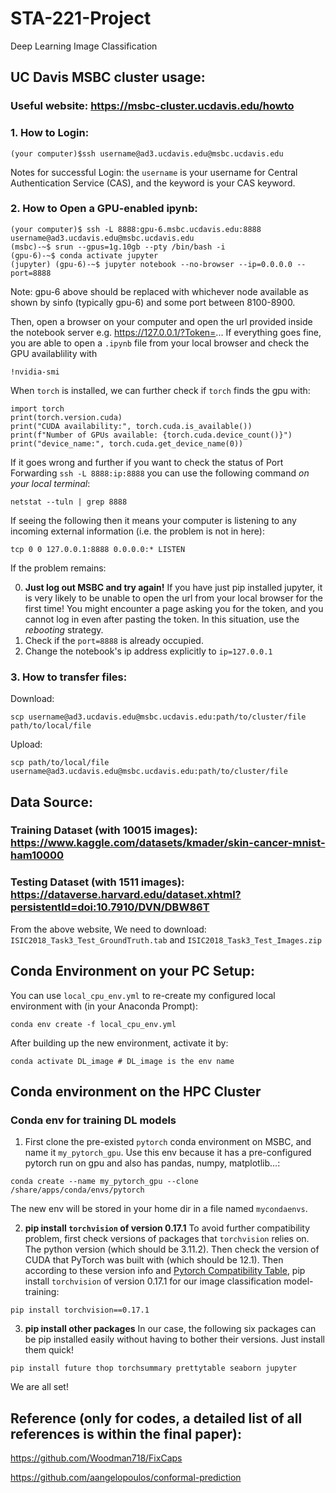 # STA-221-Project
Deep Learning Image Classification

## UC Davis MSBC cluster usage:
### Useful website: https://msbc-cluster.ucdavis.edu/howto

### 1. How to Login:
```
(your computer)$ssh username@ad3.ucdavis.edu@msbc.ucdavis.edu
```
Notes for successful Login: the ```username``` is your username for Central Authentication Service (CAS), and the keyword is your CAS keyword.

### 2. How to Open a GPU-enabled ipynb:
```
(your computer)$ ssh -L 8888:gpu-6.msbc.ucdavis.edu:8888 username@ad3.ucdavis.edu@msbc.ucdavis.edu 
(msbc)-~$ srun --gpus=1g.10gb --pty /bin/bash -i
(gpu-6)-~$ conda activate jupyter
(jupyter) (gpu-6)-~$ jupyter notebook --no-browser --ip=0.0.0.0 --port=8888
```
Note: gpu-6 above should be replaced with whichever node available as shown by sinfo (typically gpu-6) and some port between 8100-8900.

Then, open a browser on your computer and open the url provided inside the notebook server e.g. https://127.0.0.1/?Token=...
If everything goes fine, you are able to open a ```.ipynb``` file from your local browser and check the GPU availablility with
```
!nvidia-smi
```
When `torch` is installed, we can further check if `torch` finds the gpu with:
```
import torch
print(torch.version.cuda)
print("CUDA availability:", torch.cuda.is_available())
print(f"Number of GPUs available: {torch.cuda.device_count()}")
print("device_name:", torch.cuda.get_device_name(0))
```

If it goes wrong and further if you want to check the status of Port Forwarding ```ssh -L 8888:ip:8888``` you can use the following command *on your local terminal*:
```
netstat --tuln | grep 8888
```
If seeing the following then it means your computer is listening to any incoming external information (i.e. the problem is not in here):
```
tcp 0 0 127.0.0.1:8888 0.0.0.0:* LISTEN
```
If the problem remains:

0. **Just log out MSBC and try again!** If you have just pip installed jupyter, it is very likely to be unable to open the url from your local browser for the first time! You might encounter a page asking you for the token, and you cannot log in even after pasting the token. In this situation, use the *rebooting* strategy.
1. Check if the ```port=8888``` is already occupied.
2. Change the notebook's ip address explicitly to ```ip=127.0.0.1```

### 3. How to transfer files:
Download:
```
scp username@ad3.ucdavis.edu@msbc.ucdavis.edu:path/to/cluster/file path/to/local/file
```
Upload:
```
scp path/to/local/file username@ad3.ucdavis.edu@msbc.ucdavis.edu:path/to/cluster/file
```

## Data Source:
### Training Dataset (with 10015 images): https://www.kaggle.com/datasets/kmader/skin-cancer-mnist-ham10000
### Testing Dataset (with 1511 images): https://dataverse.harvard.edu/dataset.xhtml?persistentId=doi:10.7910/DVN/DBW86T 

From the above website, We need to download: 	
```ISIC2018_Task3_Test_GroundTruth.tab``` and 	```ISIC2018_Task3_Test_Images.zip```

## Conda Environment on your PC Setup:
You can use ```local_cpu_env.yml``` to re-create my configured local environment with (in your Anaconda Prompt):
```
conda env create -f local_cpu_env.yml
```
After building up the new environment, activate it by:
```
conda activate DL_image # DL_image is the env name
```
## Conda environment on the HPC Cluster  
### Conda env for training DL models
1. First clone the pre-existed ```pytorch``` conda environment on MSBC, and name it `my_pytorch_gpu`. Use this env because it has a pre-configured pytorch run on gpu and also has pandas, numpy, matplotlib...:
```
conda create --name my_pytorch_gpu --clone /share/apps/conda/envs/pytorch
``` 
The new env will be stored in your home dir in a file named `mycondaenvs`.

2. **pip install `torchvision` of version 0.17.1** To avoid further compatibility problem, first check versions of packages that `torchvision` relies on. The python version (which should be 3.11.2). Then check the version of CUDA that PyTorch was built with (which should be 12.1). Then according to these version info and [Pytorch Compatibility Table](https://pytorch.org/get-started/previous-versions/), pip install `torchvision` of version 0.17.1 for our image classification model-training: 
```
pip install torchvision==0.17.1
```
3. **pip install other packages** In our case, the following six packages can be pip installed easily without having to bother their versions. Just install them quick!
```
pip install future thop torchsummary prettytable seaborn jupyter
```
We are all set!

## Reference (only for codes, a detailed list of all references is within the final paper):
https://github.com/Woodman718/FixCaps

https://github.com/aangelopoulos/conformal-prediction
